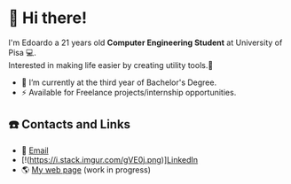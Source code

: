 # :wave: Hi there!
I'm Edoardo a 21 years old **Computer Engineering Student** at University of Pisa :computer:.\
Interested in making life easier by creating utility tools.:milky_way:

- :telescope: I’m currently at the third year of Bachelor's Degree.
- :zap:  Available for Freelance projects/internship opportunities.

## :phone: Contacts and Links
- :email: [Email](mailto:ruffoli99@gmail.com)
- [!(https://i.stack.imgur.com/gVE0j.png)][LinkedIn](https://www.linkedin.com/in/edoardoruffoli)
- :earth_americas: [My web page](https://edoardoruffoli.github.io) (work in progress)
